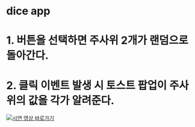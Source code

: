 # dice app
# 1. 버튼을 선택하면 주사위 2개가 랜덤으로 돌아간다.
# 2. 클릭 이벤트 발생 시 토스트 팝업이 주사위의 값을 각가 알려준다.


[![시연 영상 바로가기]( https://img.youtube.com/vi/bVhhrhEcuP0/0.jpg )](https://www.youtube.com/shorts/bVhhrhEcuP0)



